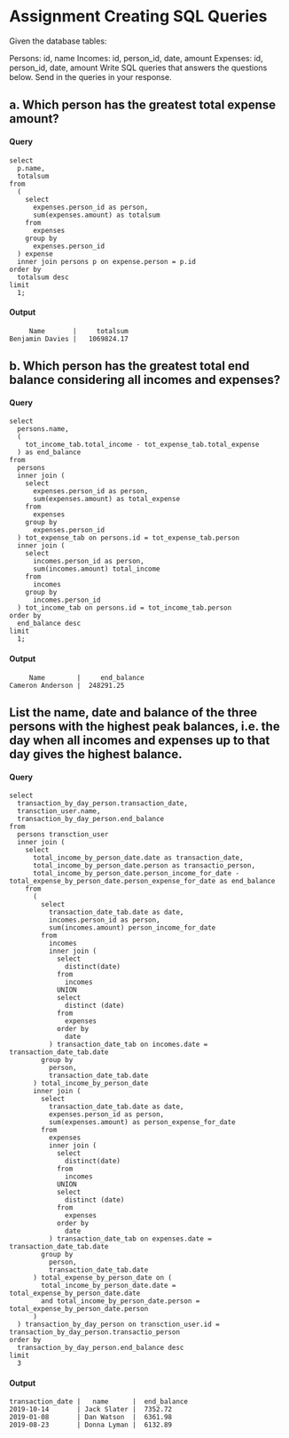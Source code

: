 # Assignment Creating SQL Queries

Given the database tables:

Persons: id, name
Incomes: id, person_id, date, amount
Expenses: id, person_id, date, amount
Write SQL queries that answers the questions below. Send in the queries in your response.


## a. Which person has the greatest total expense amount?
#### Query
```
select 
  p.name, 
  totalsum 
from 
  (
    select 
      expenses.person_id as person, 
      sum(expenses.amount) as totalsum 
    from 
      expenses 
    group by 
      expenses.person_id
  ) expense 
  inner join persons p on expense.person = p.id 
order by 
  totalsum desc 
limit 
  1;
```
#### Output
```
     Name       |     totalsum
Benjamin Davies |	1069824.17
```

## b. Which person has the greatest total end balance considering all incomes and expenses?
#### Query
```
select 
  persons.name, 
  (
    tot_income_tab.total_income - tot_expense_tab.total_expense
  ) as end_balance 
from 
  persons 
  inner join (
    select 
      expenses.person_id as person, 
      sum(expenses.amount) as total_expense 
    from 
      expenses 
    group by 
      expenses.person_id
  ) tot_expense_tab on persons.id = tot_expense_tab.person 
  inner join (
    select 
      incomes.person_id as person, 
      sum(incomes.amount) total_income 
    from 
      incomes 
    group by 
      incomes.person_id
  ) tot_income_tab on persons.id = tot_income_tab.person 
order by 
  end_balance desc 
limit 
  1;
```
#### Output
```
     Name        |     end_balance
Cameron Anderson |	248291.25
```

## List the name, date and balance of the three persons with the highest peak balances, i.e. the day when all incomes and expenses up to that day gives the highest balance.
#### Query

```
select 
  transaction_by_day_person.transaction_date, 
  transction_user.name, 
  transaction_by_day_person.end_balance 
from 
  persons transction_user 
  inner join (
    select 
      total_income_by_person_date.date as transaction_date, 
      total_income_by_person_date.person as transactio_person, 
      total_income_by_person_date.person_income_for_date - total_expense_by_person_date.person_expense_for_date as end_balance 
    from 
      (
        select 
          transaction_date_tab.date as date, 
          incomes.person_id as person, 
          sum(incomes.amount) person_income_for_date 
        from 
          incomes 
          inner join (
            select 
              distinct(date) 
            from 
              incomes 
            UNION 
            select 
              distinct (date) 
            from 
              expenses 
            order by 
              date
          ) transaction_date_tab on incomes.date = transaction_date_tab.date 
        group by 
          person, 
          transaction_date_tab.date
      ) total_income_by_person_date 
      inner join (
        select 
          transaction_date_tab.date as date, 
          expenses.person_id as person, 
          sum(expenses.amount) as person_expense_for_date 
        from 
          expenses 
          inner join (
            select 
              distinct(date) 
            from 
              incomes 
            UNION 
            select 
              distinct (date) 
            from 
              expenses 
            order by 
              date
          ) transaction_date_tab on expenses.date = transaction_date_tab.date 
        group by 
          person, 
          transaction_date_tab.date
      ) total_expense_by_person_date on (
        total_income_by_person_date.date = total_expense_by_person_date.date 
        and total_income_by_person_date.person = total_expense_by_person_date.person
      )
  ) transaction_by_day_person on transction_user.id = transaction_by_day_person.transactio_person 
order by 
  transaction_by_day_person.end_balance desc 
limit 
  3
```
#### Output
```
transaction_date |   name      |  end_balance 
2019-10-14	     | Jack Slater |  7352.72
2019-01-08	     | Dan Watson  |  6361.98
2019-08-23	     | Donna Lyman |  6132.89
```

